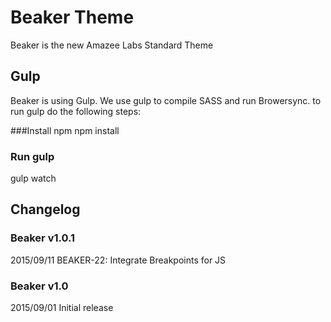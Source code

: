 # Beaker Theme
Beaker is the new Amazee Labs Standard Theme

## Gulp
Beaker is using Gulp. We use gulp to compile SASS and run Browersync.
to run gulp do the following steps:

###Install npm
npm install

### Run gulp
gulp watch

## Changelog

### Beaker v1.0.1
2015/09/11 BEAKER-22: Integrate Breakpoints for JS

### Beaker v1.0
2015/09/01 Initial release
